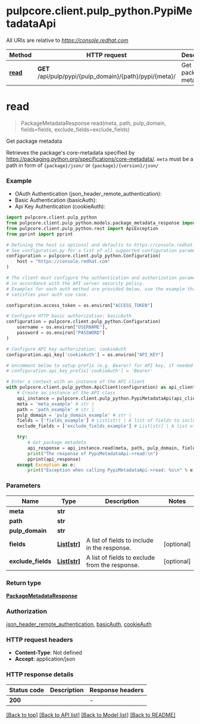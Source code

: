# pulpcore.client.pulp_python.PypiMetadataApi

All URIs are relative to *https://console.redhat.com*

Method | HTTP request | Description
------------- | ------------- | -------------
[**read**](PypiMetadataApi.md#read) | **GET** /api/pulp/pypi/{pulp_domain}/{path}/pypi/{meta}/ | Get package metadata


# **read**
> PackageMetadataResponse read(meta, path, pulp_domain, fields=fields, exclude_fields=exclude_fields)

Get package metadata

Retrieves the package's core-metadata specified by https://packaging.python.org/specifications/core-metadata/. `meta` must be a path in form of `{package}/json/` or `{package}/{version}/json/`

### Example

* OAuth Authentication (json_header_remote_authentication):
* Basic Authentication (basicAuth):
* Api Key Authentication (cookieAuth):

```python
import pulpcore.client.pulp_python
from pulpcore.client.pulp_python.models.package_metadata_response import PackageMetadataResponse
from pulpcore.client.pulp_python.rest import ApiException
from pprint import pprint

# Defining the host is optional and defaults to https://console.redhat.com
# See configuration.py for a list of all supported configuration parameters.
configuration = pulpcore.client.pulp_python.Configuration(
    host = "https://console.redhat.com"
)

# The client must configure the authentication and authorization parameters
# in accordance with the API server security policy.
# Examples for each auth method are provided below, use the example that
# satisfies your auth use case.

configuration.access_token = os.environ["ACCESS_TOKEN"]

# Configure HTTP basic authorization: basicAuth
configuration = pulpcore.client.pulp_python.Configuration(
    username = os.environ["USERNAME"],
    password = os.environ["PASSWORD"]
)

# Configure API key authorization: cookieAuth
configuration.api_key['cookieAuth'] = os.environ["API_KEY"]

# Uncomment below to setup prefix (e.g. Bearer) for API key, if needed
# configuration.api_key_prefix['cookieAuth'] = 'Bearer'

# Enter a context with an instance of the API client
with pulpcore.client.pulp_python.ApiClient(configuration) as api_client:
    # Create an instance of the API class
    api_instance = pulpcore.client.pulp_python.PypiMetadataApi(api_client)
    meta = 'meta_example' # str | 
    path = 'path_example' # str | 
    pulp_domain = 'pulp_domain_example' # str | 
    fields = ['fields_example'] # List[str] | A list of fields to include in the response. (optional)
    exclude_fields = ['exclude_fields_example'] # List[str] | A list of fields to exclude from the response. (optional)

    try:
        # Get package metadata
        api_response = api_instance.read(meta, path, pulp_domain, fields=fields, exclude_fields=exclude_fields)
        print("The response of PypiMetadataApi->read:\n")
        pprint(api_response)
    except Exception as e:
        print("Exception when calling PypiMetadataApi->read: %s\n" % e)
```



### Parameters


Name | Type | Description  | Notes
------------- | ------------- | ------------- | -------------
 **meta** | **str**|  | 
 **path** | **str**|  | 
 **pulp_domain** | **str**|  | 
 **fields** | [**List[str]**](str.md)| A list of fields to include in the response. | [optional] 
 **exclude_fields** | [**List[str]**](str.md)| A list of fields to exclude from the response. | [optional] 

### Return type

[**PackageMetadataResponse**](PackageMetadataResponse.md)

### Authorization

[json_header_remote_authentication](../README.md#json_header_remote_authentication), [basicAuth](../README.md#basicAuth), [cookieAuth](../README.md#cookieAuth)

### HTTP request headers

 - **Content-Type**: Not defined
 - **Accept**: application/json

### HTTP response details

| Status code | Description | Response headers |
|-------------|-------------|------------------|
**200** |  |  -  |

[[Back to top]](#) [[Back to API list]](../README.md#documentation-for-api-endpoints) [[Back to Model list]](../README.md#documentation-for-models) [[Back to README]](../README.md)

